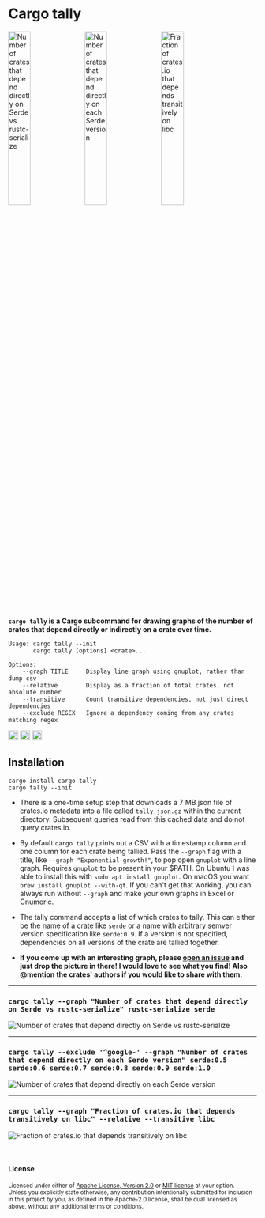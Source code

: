 # Cargo tally

<img alt="Number of crates that depend directly on Serde vs rustc-serialize" src="https://user-images.githubusercontent.com/1940490/47555689-528c1500-d8c1-11e8-84e0-43b3efc14b08.png" width="30%"> <img alt="Number of crates that depend directly on each Serde version" src="https://user-images.githubusercontent.com/1940490/47555685-5029bb00-d8c1-11e8-84c4-6eaf8601f07b.png" width="30%"> <img alt="Fraction of crates.io that depends transitively on libc" src="https://user-images.githubusercontent.com/1940490/47555693-5455d880-d8c1-11e8-812e-ed38785c27c3.png" width="30%">

**`cargo tally` is a Cargo subcommand for drawing graphs of the number of crates
that depend directly or indirectly on a crate over time.**

```
Usage: cargo tally --init
       cargo tally [options] <crate>...

Options:
    --graph TITLE     Display line graph using gnuplot, rather than dump csv
    --relative        Display as a fraction of total crates, not absolute number
    --transitive      Count transitive dependencies, not just direct dependencies
    --exclude REGEX   Ignore a dependency coming from any crates matching regex
```

[<img alt="github" src="https://img.shields.io/badge/github-dtolnay/cargo--tally-8da0cb?style=for-the-badge&labelColor=555555&logo=github" height="20">](https://github.com/dtolnay/cargo-tally)
[<img alt="crates.io" src="https://img.shields.io/crates/v/cargo-tally.svg?style=for-the-badge&color=fc8d62&logo=rust" height="20">](https://crates.io/crates/cargo-tally)
[<img alt="build status" src="https://img.shields.io/github/workflow/status/dtolnay/cargo-tally/CI/master?style=for-the-badge" height="20">](https://github.com/dtolnay/cargo-tally/actions?query=branch%3Amaster)

## Installation

```
cargo install cargo-tally
cargo tally --init
```

- There is a one-time setup step that downloads a 7 MB json file of crates.io
  metadata into a file called `tally.json.gz` within the current directory.
  Subsequent queries read from this cached data and do not query crates.io.

- By default `cargo tally` prints out a CSV with a timestamp column and one
  column for each crate being tallied. Pass the `--graph` flag with a title,
  like `--graph "Exponential growth!"`, to pop open `gnuplot` with a line graph.
  Requires `gnuplot` to be present in your $PATH. On Ubuntu I was able to
  install this with `sudo apt install gnuplot`. On macOS you want `brew install
  gnuplot --with-qt`. If you can't get that working, you can always run without
  `--graph` and make your own graphs in Excel or Gnumeric.

- The tally command accepts a list of which crates to tally. This can either be
  the name of a crate like `serde` or a name with arbitrary semver version
  specification like `serde:0.9`. If a version is not specified, dependencies on
  all versions of the crate are tallied together.

- **If you come up with an interesting graph, please [open an issue] and just
  drop the picture in there! I would love to see what you find! Also @mention
  the crates' authors if you would like to share with them.**

[open an issue]: https://github.com/dtolnay/cargo-tally/issues/new

---

### `cargo tally --graph "Number of crates that depend directly on Serde vs rustc-serialize" rustc-serialize serde`

![Number of crates that depend directly on Serde vs rustc-serialize][serde-rustc-serialize]

---

### `cargo tally --exclude '^google-' --graph "Number of crates that depend directly on each Serde version" serde:0.5 serde:0.6 serde:0.7 serde:0.8 serde:0.9 serde:1.0`

![Number of crates that depend directly on each Serde version][serde-versions]

---

### `cargo tally --graph "Fraction of crates.io that depends transitively on libc" --relative --transitive libc`

![Fraction of crates.io that depends transitively on libc][transitive-libc]

[serde-rustc-serialize]: https://user-images.githubusercontent.com/1940490/47555689-528c1500-d8c1-11e8-84e0-43b3efc14b08.png
[serde-versions]: https://user-images.githubusercontent.com/1940490/47555685-5029bb00-d8c1-11e8-84c4-6eaf8601f07b.png
[transitive-libc]: https://user-images.githubusercontent.com/1940490/47555693-5455d880-d8c1-11e8-812e-ed38785c27c3.png

<br>

#### License

<sup>
Licensed under either of <a href="LICENSE-APACHE">Apache License, Version
2.0</a> or <a href="LICENSE-MIT">MIT license</a> at your option.
</sup>

<br>

<sub>
Unless you explicitly state otherwise, any contribution intentionally submitted
for inclusion in this project by you, as defined in the Apache-2.0 license,
shall be dual licensed as above, without any additional terms or conditions.
</sub>
